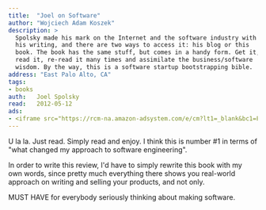 ```yaml
---
title:	"Joel on Software"
author: "Wojciech Adam Koszek"
description: >
  Spolsky made his mark on the Internet and the software industry with
  his writing, and there are two ways to access it: his blog or this
  book. The book has the same stuff, but comes in a handy form. Get it,
  read it, re-read it many times and assimilate the business/software
  wisdom. By the way, this is a software startup bootstrapping bible.
address: "East Palo Alto, CA"
tags:
- books
auth:	Joel Spolsky
read:	2012-05-12
ads:
- <iframe src="https://rcm-na.amazon-adsystem.com/e/cm?lt1=_blank&bc1=FFFFFF&IS2=1&npa=1&bg1=FFFFFF&fc1=000000&lc1=FF0000&t=wkoszek08-20&o=1&p=8&l=as4&m=amazon&f=ifr&ref=ss_til&asins=1590593898" style="width:120px;height:240px;" scrolling="no" marginwidth="0" marginheight="0" frameborder="0"></iframe>
---
```

U la la. Just read. Simply read and enjoy. I think this is number #1 in
terms of "what changed my approach to software engineering".

In order to write this review, I'd have to simply rewrite this book with my
own words, since pretty much everything there shows you real-world approach
on writing and selling your products, and not only.

MUST HAVE for everybody seriously thinking about making software.
